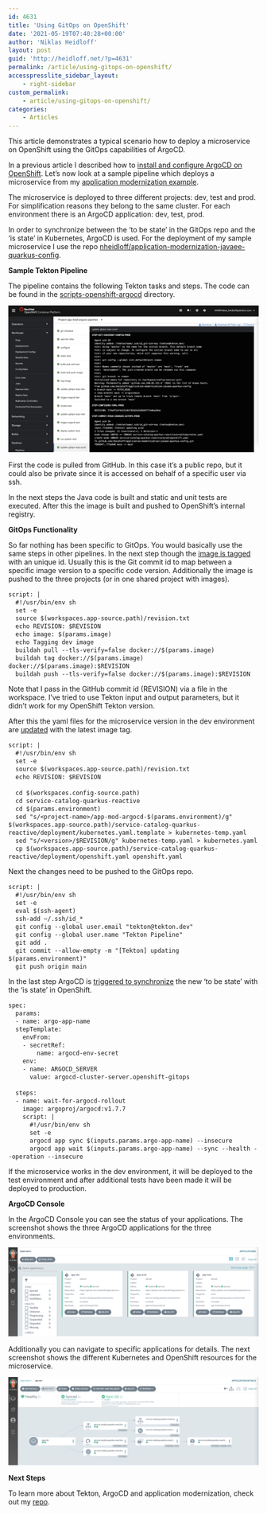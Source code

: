 ```yaml
---
id: 4631
title: 'Using GitOps on OpenShift'
date: '2021-05-19T07:40:28+00:00'
author: 'Niklas Heidloff'
layout: post
guid: 'http://heidloff.net/?p=4631'
permalink: /article/using-gitops-on-openshift/
accesspresslite_sidebar_layout:
    - right-sidebar
custom_permalink:
    - article/using-gitops-on-openshift/
categories:
    - Articles
---
```


This article demonstrates a typical scenario how to deploy a microservice on OpenShift using the GitOps capabilities of ArgoCD.

In a previous article I described how to [install and configure ArgoCD on OpenShift](http://heidloff.net/article/deploying-argocd-on-openshift/). Let’s now look at a sample pipeline which deploys a microservice from my [application modernization example](https://github.com/IBM/application-modernization-javaee-quarkus).

The microservice is deployed to three different projects: dev, test and prod. For simplification reasons they belong to the same cluster. For each environment there is an ArgoCD application: dev, test, prod.

In order to synchronize between the ‘to be state’ in the GitOps repo and the ‘is state’ in Kubernetes, ArgoCD is used. For the deployment of my sample microservice I use the repo [nheidloff/application-modernization-javaee-quarkus-config](https://github.com/nheidloff/application-modernization-javaee-quarkus-config).

**Sample Tekton Pipeline**

The pipeline contains the following Tekton tasks and steps. The code can be found in the [scripts-openshift-argocd](https://github.com/IBM/application-modernization-javaee-quarkus/tree/master/scripts-openshift-argocd) directory.

![image](/assets/img/2021/05/argocd-3.png)

First the code is pulled from GitHub. In this case it’s a public repo, but it could also be private since it is accessed on behalf of a specific user via ssh.

In the next steps the Java code is built and static and unit tests are executed. After this the image is built and pushed to OpenShift’s internal registry.

**GitOps Functionality**

So far nothing has been specific to GitOps. You would basically use the same steps in other pipelines. In the next step though the [image is tagged](https://github.com/IBM/application-modernization-javaee-quarkus/blob/master/scripts-openshift-argocd/tasks/tag-image.yaml) with an unique id. Usually this is the Git commit id to map between a specific image version to a specific code version. Additionally the image is pushed to the three projects (or in one shared project with images).

```
script: |
  #!/usr/bin/env sh
  set -e
  source $(workspaces.app-source.path)/revision.txt
  echo REVISION: $REVISION
  echo image: $(params.image)
  echo Tagging dev image
  buildah pull --tls-verify=false docker://$(params.image)
  buildah tag docker://$(params.image) docker://$(params.image):$REVISION
  buildah push --tls-verify=false docker://$(params.image):$REVISION
```

Note that I pass in the GitHub commit id (REVISION) via a file in the workspace. I’ve tried to use Tekton input and output parameters, but it didn’t work for my OpenShift Tekton version.

After this the yaml files for the microservice version in the dev environment are [updated](https://github.com/IBM/application-modernization-javaee-quarkus/blob/master/scripts-openshift-argocd/tasks/update-gitops-repo.yaml) with the latest image tag.

```
script: |
  #!/usr/bin/env sh
  set -e
  source $(workspaces.app-source.path)/revision.txt
  echo REVISION: $REVISION
      
  cd $(workspaces.config-source.path)    
  cd service-catalog-quarkus-reactive
  cd $(params.environment)
  sed "s/<project-name>/app-mod-argocd-$(params.environment)/g" $(workspaces.app-source.path)/service-catalog-quarkus-reactive/deployment/kubernetes.yaml.template > kubernetes-temp.yaml
  sed "s/<version>/$REVISION/g" kubernetes-temp.yaml > kubernetes.yaml
  cp $(workspaces.app-source.path)/service-catalog-quarkus-reactive/deployment/openshift.yaml openshift.yaml
```

Next the changes need to be pushed to the GitOps repo.

```
script: |
  #!/usr/bin/env sh
  set -e
  eval $(ssh-agent)
  ssh-add ~/.ssh/id_*
  git config --global user.email "tekton@tekton.dev"
  git config --global user.name "Tekton Pipeline"
  git add .
  git commit --allow-empty -m "[Tekton] updating $(params.environment)"
  git push origin main
```

In the last step ArgoCD is [triggered to synchronize](https://github.com/IBM/application-modernization-javaee-quarkus/blob/master/scripts-openshift-argocd/tasks/trigger-argocd.yaml) the new ‘to be state’ with the ‘is state’ in OpenShift.

```
spec:
  params:
  - name: argo-app-name
  stepTemplate:
    envFrom:
    - secretRef:
        name: argocd-env-secret
    env:
    - name: ARGOCD_SERVER
      value: argocd-cluster-server.openshift-gitops

  steps:
  - name: wait-for-argocd-rollout
    image: argoproj/argocd:v1.7.7
    script: |
      #!/usr/bin/env sh
      set -e
      argocd app sync $(inputs.params.argo-app-name) --insecure
      argocd app wait $(inputs.params.argo-app-name) --sync --health --operation --insecure
```

If the microservice works in the dev environment, it will be deployed to the test environment and after additional tests have been made it will be deployed to production.

**ArgoCD Console**

In the ArgoCD Console you can see the status of your applications. The screenshot shows the three ArgoCD applications for the three environments.

![image](/assets/img/2021/05/argocd-5.png)

Additionally you can navigate to specific applications for details. The next screenshot shows the different Kubernetes and OpenShift resources for the microservice.

![image](/assets/img/2021/05/argocd-6.png)

**Next Steps**

To learn more about Tekton, ArgoCD and application modernization, check out my [repo](https://github.com/IBM/application-modernization-javaee-quarkus).
